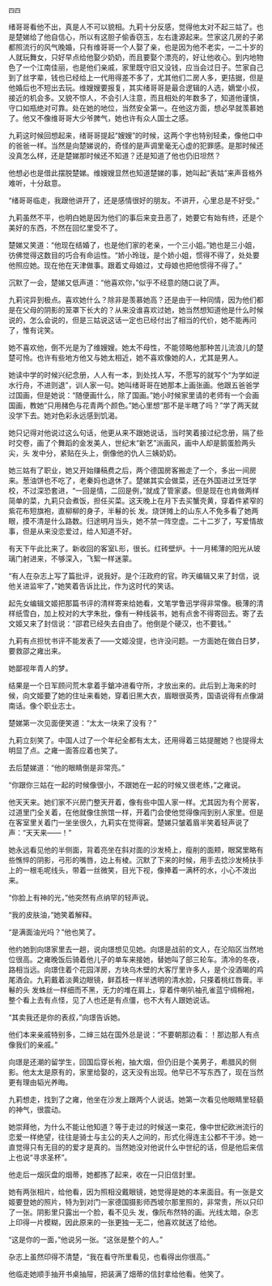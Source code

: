     四四 

   绪哥哥看他不出，真是人不可以貌相。九莉十分反感，觉得他太对不起三姑了。也是楚娣给了他自信心，所以有这胆子偷香窃玉，左右逢源起来。竺家这几房的子弟都照流行的风气晚婚，只有维哥哥一个人娶了亲，也是因为他不老实，一二十岁的人就玩舞女，只好早点给他娶少奶奶，而且要娶个漂亮的，好让他收心。到内地物色了一个江南佳丽，也是他们亲戚，家里既守旧又没钱，应当会过日子。竺家自己到了丝字辈，钱也已经给上一代用得差不多了，尤其他们二房人多，更拮据，但是他婚后也不短出去玩。维嫂嫂要报复，其实绪哥哥是最合逻辑的人选，嫡堂小叔，接近的机会多。又貌不惊人，不会引人注意，而且相处的年数多了，知道他谨慎，守口如瓶绝对可靠。处在她的地位，当然安全第一。在他这方面，想必早就羡慕她了。他又不像维哥哥大少爷脾气，她也许有众人国士之感。

   九莉这时候回想起来，绪哥哥提起“嫂嫂”的时候，这两个字也特别轻柔，像他口中的爸爸一样。当然是向楚娣说的，奇怪的是声调里毫无心虚的犯罪感。是那时候还没真怎么样，还是楚娣那时候还不知道？还是知道了他也仍旧坦然？

   他想必也是借此摆脱楚娣。维嫂嫂显然也知道楚娣的事，她叫起“表姑”来声音格外难听，十分敌意。

   “绪哥哥临走，我跟他讲开了，还是感情很好的朋友。不讲开，心里总是不好受。”

   九莉虽然不平，也明白她是因为他们的事后来变丑恶了，她要它有始有终，还是个美好的东西，不然在回忆里受不了。

   楚娣又笑道：“他现在结婚了，也是他们家的老亲，一个三小姐。”她也是三小姐，彷佛觉得这数目的巧合有命运性。“娇小玲珑，是个娇小姐，惯得不得了，处处要他照应她。现在他在天津做事。跟着丈母娘过，丈母娘也把他惯得不得了。”

   沉默了一会，楚娣又低声道：“他喜欢你，”似乎不经意的随口说了声。

   九莉诧异到极点。喜欢她什么？除非是羡慕她高？还是由于一种同情，因为他们都是在父母的阴影的笼罩下长大的？从来没谁喜欢过她，她当然想知道他是什么时候说的，怎么会说的，但是三姑说这话一定也已经付出了相当的代价，她不能再问了，惟有诧笑。

   她不喜欢他，倒不光是为了维嫂嫂。她太不母性，不能领略他那种苦儿流浪儿的楚楚可怜。也许有些地方他又与她太相近，她不喜欢像她的人，尤其是男人。

   她读中学的时候兴纪念册，人人有一本，到处找人写，不愿写的就写个“为学如逆水行舟，不进则退”，训人家一句。她叫绪哥哥在她那本上画张画。他跟五爸爸学过国画，但是她说：“随便画什么，除了国画。”她小时候家里请的老师有一个会画国画，教她“只用赭色与花青两个颜色。”她心里想“那不是半瞎了吗？”学了两天就没学下去。她对色彩永远感到饥渴。

   她只记得对他说过这么句话，他更从来不跟她说话，当时笑着接过纪念册，隔了些时交卷，画了个舞蹈的金发美人，世纪末“新艺”派画风，画中人却是鹅蛋脸两头尖，头 发中分，紧贴在头上，倒像他的仇人三姨奶奶。

   她三姑有了职业，她又开始赚稿费之后，两个德国房客搬走了一个，多出一间房来。葱油饼也不吃了，老秦妈也退休了。楚娣其实会做菜，还在外国进过烹饪学校，不过深恐套进，“一回是情，二回是例，”就成了管家婆。但是现在也肯做两样简单的菜，九莉只会煮饭，担任买菜。这天晚上在月下去买蟹壳黄，穿着件紧窄的紫花布短旗袍，直柳柳的身子，半鬈的长 发。烧饼摊上的山东人不免多看了她两眼，摸不清是什么路数。归途明月当头，她不禁一阵空虚。二十二岁了，写爱情故事，但是从来没恋爱过，给人知道不好。

   有天下午此比来了。新收回的客室L形，很长。红砖壁炉。十一月稀薄的阳光从玻璃门射进来，不够深入，飞絮一样迷蒙。

   “有人在杂志上写了篇批评，说我好。是个汪政府的官。昨天编辑又来了封信，说他关进监牢了，”她笑着告诉比比，作为这时代的笑话。

   起先女编辑文姬把那篇书评的清样寄来给她看，文笔学鲁迅学得非常像。极薄的清样纸雪白，加上校对的大字朱批，像有一种线装书，她有点舍不得寄回去。寄了去文姬又来了封信说：“邵君已经失去自由了。他倒是个硬汉，也不要钱。”

   九莉有点担忧书评不能发表了——文姬没提，也许没问题。一方面她在做白日梦，要救邵之雍出来。

   她鄙视年青人的梦。

   结果是一个日军顾问荒木拿着手鎗冲进看守所，才放出来的。此后到上海来的时候，向文姬要了她的住址来看她，穿着旧黑大衣，眉眼很英秀，国语说得有点像湖南话。像个职业志士。

   楚娣第一次见面便笑道：“太太一块来了没有？”

   九莉立刻笑了。中国人过了一个年纪全都有太太，还用得着三姑提醒她？也提得太明显了点。之雍一面答应着也笑了。

   去后楚娣道：“他的眼睛倒是非常亮。”

   “你跟你三姑在一起的时候像很小，不跟她在一起的时候又很老练，”之雍说。

   他天天来。她们家不兴房门整天开着，像有些中国人家一样。尤其因为有个房客，过道里门全关着，在他就像住旅馆一样，开着门会使他觉得像闯到别人家里。但是在客室里关着门一坐坐很久，九莉实在觉得窘。楚娣只皱着眉半笑着轻声说了声：“天天来——！”

   她永远看见他的半侧面，背着亮坐在斜对面的沙发椅上，瘦削的面颊，眼窝里略有些憔悴的阴影，弓形的嘴唇，边上有棱。沉默了下来的时候，用手去捻沙发椅扶手上的一根毛呢线头，带着一丝微笑，目光下视，像捧着一满杯的水，小心不泼出来。

   “你脸上有神的光，”他突然有点纳罕的轻声说。

   “我的皮肤油，”她笑着解释。

   “是满面油光吗？”他也笑了。

   他约她到向璟家里去一趟，说向璟想见见她。向璟是战前的文人，在沦陷区当然地位很高。之雍晚饭后骑着他儿子的单车来接她，替她叫了部三轮车。清冷的冬夜，路相当远。向璟住着个花园洋房，方块乌木壁的大客厅里许多人，是个没酒暍的鸡尾酒会。九莉戴着淡黄边眼镜，鲜荔枝一样半透明的清水脸，只搽着桃红唇膏。半鬈的头 发蛛丝一样细而不黑，无力的堆在肩上，穿着件喇叭袖孔雀蓝宁绸棉袍，整个看上去有点怪，见了人也还是有点僵，也不大有人跟她说话。

   “其卖我还是你的表叔，”向璟告诉她。

   他们本来亲戚特别多，二婶三姑在国外总是说：“不要朝那边看：！那边那人有点像我们的亲戚。”

   向璟是还潮的留学生，回国后穿长袍，抽大烟，但仍旧是个美男子，希腊风的侧影。他太太是原有的，家里给娶的，这天没有出现。他早已不写东西了，现在当然更有理由韬光养晦。

   九莉想走，找到了之雍，他坐在沙发上跟两个人说话。她第一次看见他眼睛里轻藐的神气，很震动。

   她崇拜他，为什么不能让他知道？等于走过的时候送一束花，像中世纪欧洲流行的恋爱一样绝望，往往是骑士与主公的夫人之间的，形式化得连主公都不干涉。她一直觉得只有无目的的爱才是真的。当然她没对他说什么中世纪的话，但是他后来信上也说“寻求圣杯”。

   他走后一烟灰盘的烟蒂，她都拣了起来，收在一只旧信封里。

   她有两张相片，给他看，因为照相没戴眼镜，她觉得是她的本来面目。有一张是文姬要登她的照片，特为到对门一家德国摄影师西坡尔那里照的，非常贵，所以只印了一张。阴影里只露出一个脸，看不见头 发，像阮布然特的画。光线太暗，杂志上印得一片模糊，因此原来的一张更独一无二，他喜欢就送了给他。

   “这是你的一面，”他说另一张。“这张是整个的人。”

   杂志上虽然印得不清楚，“我在看守所里看见，也看得出你很高。”

   他临走她顺手抽开书桌抽屉，把装满了畑蒂的信封拿给他看。他笑了。

